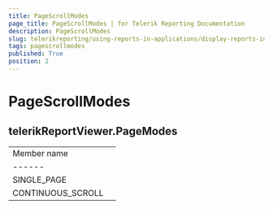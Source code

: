 ```yaml
---
title: PageScrollModes
page_title: PageScrollModes | for Telerik Reporting Documentation
description: PageScrollModes
slug: telerikreporting/using-reports-in-applications/display-reports-in-applications/web-application/html5-report-viewer/api-reference/telerikreportviewer-namespace/pagescrollmodes
tags: pagescrollmodes
published: True
position: 2
---
```


# PageScrollModes



## telerikReportViewer.PageModes

|   |   |
| ------ | ------ |
 Member name |
| ------ |
|SINGLE_PAGE|
|CONTINUOUS_SCROLL|

